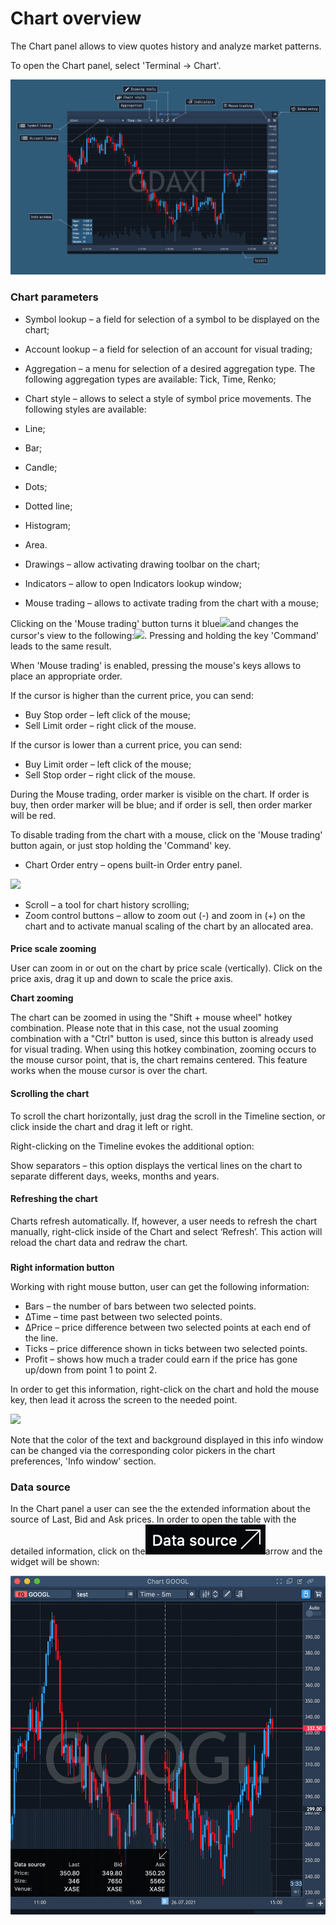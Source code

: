 # Chart overview

The Chart panel allows to view quotes history and analyze market patterns.

To open the Chart panel, select 'Terminal -&gt; Chart'.

![](../../../../.gitbook/assets/test-chart%20%281%29.png)

### Chart parameters

* Symbol lookup – a field for selection of a symbol to be displayed on the chart;
* Account lookup – a field for selection of an account for visual trading;
* Aggregation – a menu for selection of a desired aggregation type. The following aggregation types are available: Tick, Time, Renko;
*  Chart style – allows to select a style of symbol price movements. The following styles are available:

  * Line;
  * Bar;
  * Candle;
  * Dots;
  * Dotted line;
  * Histogram;
  * Area.

* Drawings – allow activating drawing toolbar on the chart;
* Indicators – allow to open Indicators lookup window;
* Mouse trading – allows to activate trading from the chart with a mouse;

Clicking on the 'Mouse trading' button turns it blue![](../../../../.gitbook/assets/mouse-small.png)and changes the cursor's view to the following:![](../../../../.gitbook/assets/mouse-trading-small.png). 
Pressing and holding the key 'Command' leads to the same result. 

When 'Mouse trading' is enabled, pressing the mouse's keys allows to place an appropriate order.

If the cursor is higher than the current price, you can send:

* Buy Stop order – left click of the mouse;
* Sell Limit order – right click of the mouse.

If the cursor is lower than a current price, you can send:

* Buy Limit order – left click of the mouse;
* Sell Stop order – right click of the mouse.

During the Mouse trading, order marker is visible on the chart. If order is buy, then order marker will be blue; and if order is sell, then order marker will be red.

To disable trading from the chart with a mouse, click on the 'Mouse trading' button again, or just stop holding the 'Command' key.

* Chart Order entry – opens built-in Order entry panel.

![](../../../../.gitbook/assets/oe-small.png)

* Scroll – a tool for chart history scrolling;
* Zoom control buttons – allow to zoom out \(-\) and zoom in \(+\) on the chart and to activate manual scaling of the chart by an allocated area.

#### 
**Price scale zooming**

User can zoom in or out on the chart by price scale \(vertically\). Click on the price axis, drag it up and down to scale the price axis.

**Chart zooming**

The chart can be zoomed in using the "Shift + mouse wheel" hotkey combination. Please note that in this case, not the usual zooming combination with a "Ctrl" button is used, since this button is already used for visual trading. When using this hotkey combination, zooming occurs to the mouse cursor point, that is, the chart remains centered. This feature works when the mouse cursor is over the chart.

#### **Scrolling the chart**

To scroll the chart horizontally, just drag the scroll in the Timeline section, or click inside the chart and drag it left or right.

Right-clicking on the Timeline evokes the additional option:

Show separators – this option displays the vertical lines on the chart to separate different days, weeks, months and years.

#### **Refreshing the chart**

Charts refresh automatically. If, however, a user needs to refresh the chart manually, right-click inside of the Chart and select ‘Refresh’. This action will reload the chart data and redraw the chart.

### 
**Right information button**

Working with right mouse button, user can get the following information:

* Bars – the number of bars between two selected points.
* ∆Time – time past between two selected points.
* ∆Price – price difference between two selected points at each end of the line.
* Ticks – price difference shown in ticks between two selected points.
* Profit – shows how much a trader could earn if the price has gone up/down from point 1 to point 2. 

In order to get this information, right-click on the chart and hold the mouse key, then lead it across the screen to the needed point.

![](../../../../.gitbook/assets/right-button-small.png)

Note that the color of the text and background displayed in this info window can be changed via the corresponding color pickers in the chart preferences, 'Info window' section.

### Data source <a id="data-source"></a>

In the Chart panel a user can see the the extended information about the source of Last, Bid and Ask prices. In order to open the table with the detailed information, click on the![](../../../../.gitbook/assets/image2-kopiya%20%281%29.png)arrow and the widget will be shown:

![](../../../../.gitbook/assets/image3%20%281%29.png)

